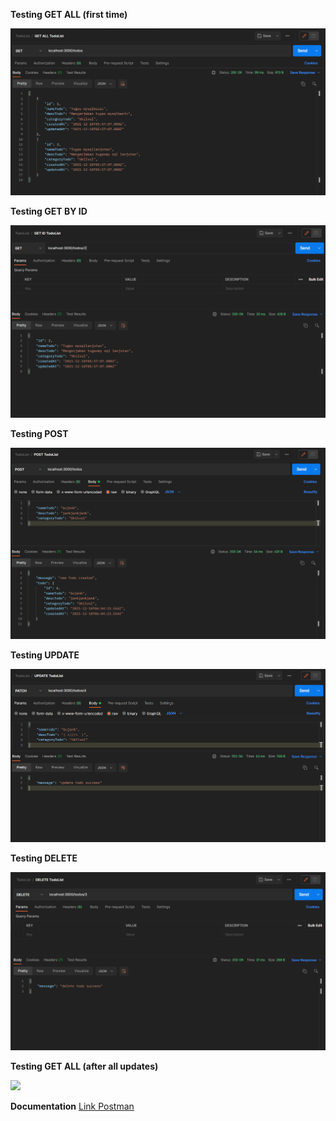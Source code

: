 **Testing GET ALL (first time)**

![](screenshot/get-all.png)


**Testing GET BY ID**

![](screenshot/get-id.png)


**Testing POST**

![](screenshot/post.png)


**Testing UPDATE**

![](screenshot/update.png)


**Testing DELETE**

![](screenshot/delete.png)


**Testing GET ALL (after all updates)**

![](get-all-after-updt.png)



**Documentation**
[Link Postman](https://documenter.getpostman.com/view/18560650/UVR4MpbS)
